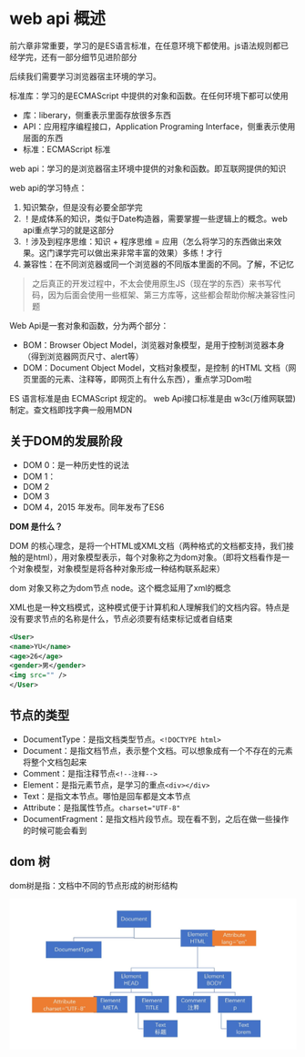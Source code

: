 # web api 概述

前六章非常重要，学习的是ES语言标准，在任意环境下都使用。js语法规则都已经学完，还有一部分细节见进阶部分

后续我们需要学习浏览器宿主环境的学习。

标准库：学习的是ECMAScript 中提供的对象和函数。在任何环境下都可以使用

- 库：liberary，侧重表示里面存放很多东西
- API：应用程序编程接口，Application Programing Interface，侧重表示使用层面的东西
- 标准：ECMAScript 标准

web api：学习的是浏览器宿主环境中提供的对象和函数。即互联网提供的知识

web api的学习特点：
1. 知识繁杂，但是没有必要全部学完
2. ！是成体系的知识，类似于Date构造器，需要掌握一些逻辑上的概念。web api重点学习的就是这部分
3. ！涉及到程序思维：知识 + 程序思维 = 应用（怎么将学习的东西做出来效果。这门课学完可以做出来非常丰富的效果）多练！才行
4. 兼容性：在不同浏览器或同一个浏览器的不同版本里面的不同。了解，不记忆

> 之后真正的开发过程中，不太会使用原生JS（现在学的东西）来书写代码，因为后面会使用一些框架、第三方库等，这些都会帮助你解决兼容性问题

Web Api是一套对象和函数，分为两个部分：
- BOM：Browser Object Model，浏览器对象模型，是用于控制浏览器本身（得到浏览器网页尺寸、alert等）
- DOM：Document Object Model，文档对象模型，是控制 的HTML 文档（网页里面的元素、注释等，即网页上有什么东西），重点学习Dom啦

ES 语言标准是由 ECMAScript 规定的。
web Api接口标准是由 w3c(万维网联盟)制定。查文档即找字典一般用MDN

## 关于DOM的发展阶段

- DOM 0：是一种历史性的说法
- DOM 1：
- DOM 2
- DOM 3
- DOM 4，2015 年发布。同年发布了ES6

**DOM 是什么？**

DOM 的核心理念，是将一个HTML或XML文档（两种格式的文档都支持，我们接触的是html），用对象模型表示，每个对象称之为dom对象。（即将文档看作是一个对象模型，对象模型是将各种对象形成一种结构联系起来）

dom 对象又称之为dom节点 node。这个概念延用了xml的概念

XML也是一种文档模式，这种模式便于计算机和人理解我们的文档内容。特点是没有要求节点的名称是什么，节点必须要有结束标记或者自结束

```xml
<User>
<name>YU</name>
<age>26</age>
<gender>男</gender>
<img src="" />
</User>
```

## 节点的类型

- DocumentType：是指文档类型节点。```<!DOCTYPE html>```
- Document：是指文档节点，表示整个文档。可以想象成有一个不存在的元素将整个文档包起来
- Comment：是指注释节点```<!--注释-->```
- Element：是指元素节点，是学习的重点```<div></div>```
- Text：是指文本节点。哪怕是回车都是文本节点
- Attribute：是指属性节点。```charset="UTF-8"```
- DocumentFragment：是指文档片段节点。现在看不到，之后在做一些操作的时候可能会看到

## dom 树

dom树是指：文档中不同的节点形成的树形结构

<img src="dom树.jpg" />
